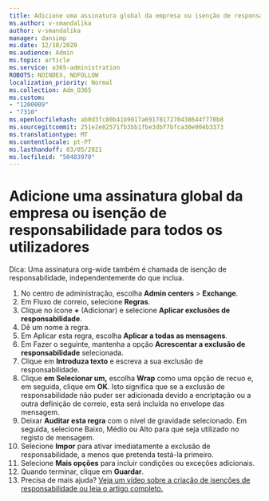 ```yaml
---
title: Adicione uma assinatura global da empresa ou isenção de responsabilidade para todos os utilizadores
ms.author: v-smandalika
author: v-smandalika
manager: dansimp
ms.date: 12/18/2020
ms.audience: Admin
ms.topic: article
ms.service: o365-administration
ROBOTS: NOINDEX, NOFOLLOW
localization_priority: Normal
ms.collection: Adm_O365
ms.custom:
- "1200009"
- "7310"
ms.openlocfilehash: ab0d3fc80b41b9017a6917817270438644f770b8
ms.sourcegitcommit: 251e2e82571fb3bb1fbe3dbf7bfca30e004b3373
ms.translationtype: MT
ms.contentlocale: pt-PT
ms.lasthandoff: 03/05/2021
ms.locfileid: "50483970"
---
```

# <a name="add-a-global-company-signature-or-disclaimer-for-all-users"></a>Adicione uma assinatura global da empresa ou isenção de responsabilidade para todos os utilizadores

Dica: Uma assinatura org-wide também é chamada de isenção de responsabilidade, independentemente do que inclua.

1. No centro de administração, escolha **Admin centers**  >  **Exchange**.
2. Em Fluxo de correio, selecione **Regras**.
3. Clique no ícone **+** (Adicionar) e selecione **Aplicar exclusões de responsabilidade**.
4. Dê um nome à regra.
5. Em Aplicar esta regra, escolha **Aplicar a todas as mensagens**.
6. Em Fazer o seguinte, mantenha a opção **Acrescentar a exclusão de responsabilidade** selecionada.
7. Clique em **Introduza texto** e escreva a sua exclusão de responsabilidade.
8. Clique **em Selecionar um,** escolha **Wrap** como uma opção de recuo e, em seguida, clique em **OK**. Isto significa que se a exclusão de responsabilidade não puder ser adicionada devido a encriptação ou a outra definição de correio, esta será incluída no envelope das mensagem.
9. Deixar **Auditar esta regra** com o nível de gravidade selecionado. Em seguida, selecione Baixo, Médio ou Alto para que seja utilizado no registo de mensagem.
10. Selecione **Impor** para ativar imediatamente a exclusão de responsabilidade, a menos que pretenda testá-la primeiro.
11. Selecione **Mais opções** para incluir condições ou exceções adicionais.
12. Quando terminar, clique em **Guardar**.
13. Precisa de mais ajuda? [Veja um vídeo sobre a criação de isenções de responsabilidade ou leia o artigo completo.](https://support.office.com/article/2d75860f-c527-4352-a7f6-73eba54c0c72?wt.mc_id=Chat_GlobalSignature)
